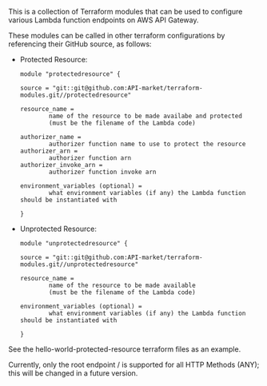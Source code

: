 This is a collection of Terraform modules that can be used to configure various Lambda function endpoints on AWS API Gateway.

These modules can be called in other terraform configurations by referencing their GitHub source, as follows:
* Protected Resource:
    ```HCL
    module "protectedresource" {

    source = "git::git@github.com:API-market/terraform-modules.git//protectedresource"

    resource_name =
            name of the resource to be made availabe and protected
            (must be the filename of the Lambda code)

    authorizer_name =
            authorizer function name to use to protect the resource
    authorizer_arn =
            authorizer function arn
    authorizer_invoke_arn =
            authorizer function invoke arn

    environment_variables (optional) =
            what environment variables (if any) the Lambda function should be instantiated with

    }
    ```

* Unprotected Resource:
    ```HCL
    module "unprotectedresource" {

    source = "git::git@github.com:API-market/terraform-modules.git//unprotectedresource"

    resource_name =
            name of the resource to be made available
            (must be the filename of the Lambda code)

    environment_variables (optional) =
            what environment variables (if any) the Lambda function should be instantiated with

    }
    ```

See the hello-world-protected-resource terraform files as an example.

Currently, only the root endpoint / is supported for all HTTP Methods (ANY); this will be changed in a future version.